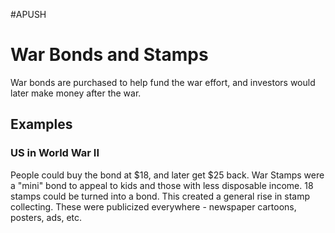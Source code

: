 #APUSH
# War Bonds and Stamps
War bonds are purchased to help fund the war effort, and investors would later make money after the war.
## Examples
### US in World War II
People could buy the bond at $18, and later get $25 back. War Stamps were a "mini" bond to appeal to kids and those with less disposable income. 18 stamps could be turned into a bond. This created a general rise in stamp collecting. These were publicized everywhere - newspaper cartoons, posters, ads, etc.